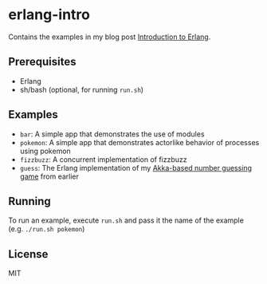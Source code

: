 # erlang-intro
Contains the examples in my blog post [Introduction to Erlang](https://yalingunayer.com/blog/introduction-to-erlang).

## Prerequisites
- Erlang
- sh/bash (optional, for running `run.sh`)

## Examples
- `bar`: A simple app that demonstrates the use of modules
- `pokemon`: A simple app that demonstrates actorlike behavior of processes using pokemon
- `fizzbuzz`: A concurrent implementation of fizzbuzz
- `guess`: The Erlang implementation of my [Akka-based number guessing game](https://yalingunayer.com/blog/actor-based-number-guessing-game-in-akka/) from earlier

## Running
To run an example, execute `run.sh` and pass it the name of the example (e.g. `./run.sh pokemon`)

## License
MIT
